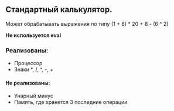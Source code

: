 ## Стандартный калькулятор.
Может обрабатывать выражения по типу (1 + 8) * 20 + 8 - (6 ^ 2)

**Не используется eval**

### Реализованы:
- Процессор
- Знаки *, /, ^, -, +

#### Не реализованы:
- Унарный минус
- Память, где хранятся 3 последние операции